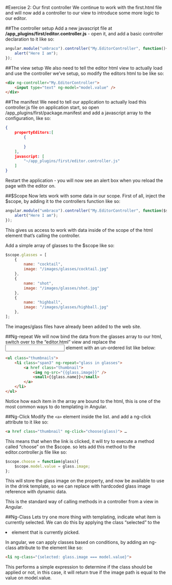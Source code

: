 #Exercise 2: Our first controller
We continue to work with the first.html file and will now add a controller to our view to introduce some more logic to our editor. 

##The controller setup
Add a new javascript file at __/app_plugins/first/editor.controller.js__ - open it, and add a basic controller declaration to it like so: 

```javascript
angular.module("umbraco").controller("My.EditorController", function(){
    alert("Here I am");
});
````

##The view setup
We also need to tell the editor html view to actually load and use the controller we’ve setup, so modify the editors html to be like so: 

```html
<div ng-controller="My.EditorController">
    <input type="text" ng-model="model.value" />
</div>
```

##The manifest
We need to tell our application to actually load this controller.js file on application start, so open /app_plugins/first/package.manifest and add a javascript array to the configuration, like so: 

```json
{
    propertyEditors:[
        {
        
        }
    ],
    javascript: [
        "~/app_plugins/first/editor.controller.js"
    ]
}
```

Restart the application - you will now see an alert box when you reload the page with the editor on. 

##$Scope
Now lets work with some data in our scope. First of all, inject the $scope, by adding it to the controllers function like so:

```javascript
angular.module("umbraco").controller("My.EditorController", function($scope){
    alert("Here I am");
});
```

This gives us access to work with data inside of the scope of the html element that’s calling the controller. 

Add a simple array of glasses to the $scope like so: 

```javascript
$scope.glasses = [
    {
        name: "cocktail",
        image: "/images/glasses/cocktail.jpg"
    },
    {
        name: "shot",
        image: "/images/glasses/shot.jpg"
    },
    {
        name: "highball",
        image: "/images/glasses/highball.jpg"
    },
];
````

The images/glass files have already been added to the web site.

##Ng-repeat
We will now bind the data from the glasses array to our html, switch over to the “editor.html” view and replace the <input /> element with an un-ordered list like below:

```html
<ul class="thumbnails">
    <li class="span3" ng-repeat="glass in glasses">
        <a href class="thumbnail">
            <img ng-src="{{glass.image}}" />
            <small>{{glass.name}}</small>
        </a>    
    </li>
</ul>
```

Notice how each item in the array are bound to the html, this is one of the most common ways to do templating in Angular.

##Ng-Click
Modify the `<a>` element inside the list. and add a ng-click attribute to it like so: 

```html
<a href class="thumbnail" ng-click="choose(glass)"> …
```

This means that when the link is clicked, it will try to execute a method called “choose” on the $scope. so lets add this method to the editor.controller.js file like so:

```javascript
$scope.choose = function(glass){
    $scope.model.value = glass.image;   
};
````

This will store the glass image on the property, and now be available to use in the drink template, so we can replace with hardcoded glass image reference with dynamic data.

This is the standard way of calling methods in a controller from a view in Angular.

##Ng-Class
Lets try one more thing with templating, indicate what item is currently selected. We can do this by applying the class “selected” to the <li> element that is currently picked.

In angular, we can apply classes based on conditions, by adding an ng-class attribute to the element like so:

```html
<li ng-class="{selected: glass.image === model.value}"> 
````

This performs a simple expression to determine if the class should be applied or not, in this case, it will return true if the image path is equal to the value on model.value.

